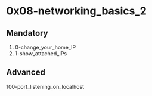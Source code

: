 # 0x08-networking_basics_2

## Mandatory

1. 0-change_your_home_IP
2. 1-show_attached_IPs

## Advanced

100-port_listening_on_localhost
